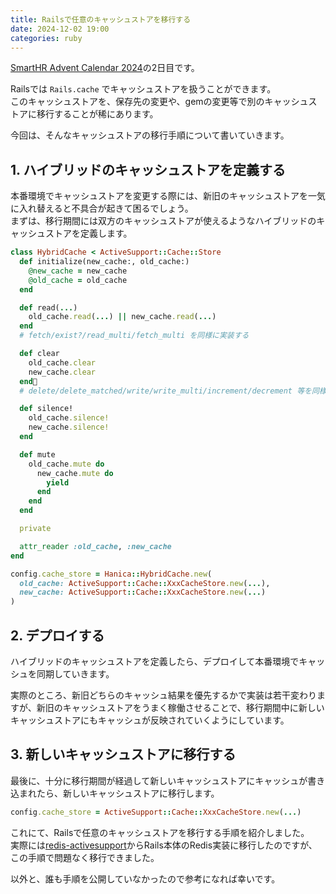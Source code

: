 ```yaml
---
title: Railsで任意のキャッシュストアを移行する
date: 2024-12-02 19:00
categories: ruby
---
```


[SmartHR Advent Calendar 2024](https://qiita.com/advent-calendar/2024/smarthr)の2日目です。

Railsでは `Rails.cache` でキャッシュストアを扱うことができます。  
このキャッシュストアを、保存先の変更や、gemの変更等で別のキャッシュストアに移行することが稀にあります。

今回は、そんなキャッシュストアの移行手順について書いていきます。

## 1. ハイブリッドのキャッシュストアを定義する

本番環境でキャッシュストアを変更する際には、新旧のキャッシュストアを一気に入れ替えると不具合が起きて困るでしょう。  
まずは、移行期間には双方のキャッシュストアが使えるようなハイブリッドのキャッシュストアを定義します。

```ruby
class HybridCache < ActiveSupport::Cache::Store
  def initialize(new_cache:, old_cache:)
    @new_cache = new_cache
    @old_cache = old_cache
  end

  def read(...)
    old_cache.read(...) || new_cache.read(...)
  end
  # fetch/exist?/read_multi/fetch_multi を同様に実装する

  def clear
    old_cache.clear
    new_cache.clear
  end
  # delete/delete_matched/write/write_multi/increment/decrement 等を同様に実装する

  def silence!
    old_cache.silence!
    new_cache.silence!
  end

  def mute
    old_cache.mute do
      new_cache.mute do
        yield
      end
    end
  end

  private

  attr_reader :old_cache, :new_cache
end
```

```ruby
config.cache_store = Hanica::HybridCache.new(
  old_cache: ActiveSupport::Cache::XxxCacheStore.new(...),
  new_cache: ActiveSupport::Cache::XxxCacheStore.new(...)
)
```

## 2. デプロイする

ハイブリッドのキャッシュストアを定義したら、デプロイして本番環境でキャッシュを同期していきます。  

実際のところ、新旧どちらのキャッシュ結果を優先するかで実装は若干変わりますが、新旧のキャッシュストアをうまく稼働させることで、移行期間中に新しいキャッシュストアにもキャッシュが反映されていくようにしています。

## 3. 新しいキャッシュストアに移行する

最後に、十分に移行期間が経過して新しいキャッシュストアにキャッシュが書き込まれたら、新しいキャッシュストアに移行します。

```ruby
config.cache_store = ActiveSupport::Cache::XxxCacheStore.new(...)
```

これにて、Railsで任意のキャッシュストアを移行する手順を紹介しました。  
実際には[redis-activesupport](https://github.com/redis-store/redis-activesupport)からRails本体のRedis実装に移行したのですが、この手順で問題なく移行できました。  

以外と、誰も手順を公開していなかったので参考になれば幸いです。
